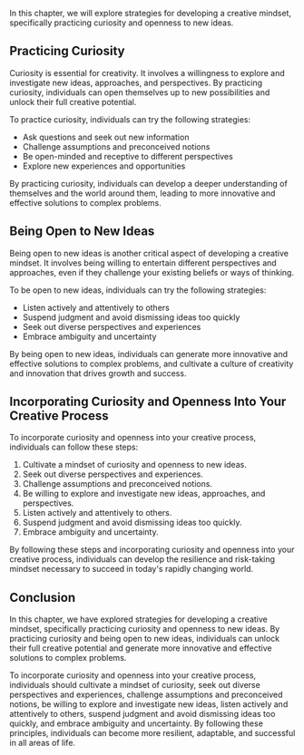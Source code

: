 
In this chapter, we will explore strategies for developing a creative mindset, specifically practicing curiosity and openness to new ideas.

Practicing Curiosity
--------------------

Curiosity is essential for creativity. It involves a willingness to explore and investigate new ideas, approaches, and perspectives. By practicing curiosity, individuals can open themselves up to new possibilities and unlock their full creative potential.

To practice curiosity, individuals can try the following strategies:

* Ask questions and seek out new information
* Challenge assumptions and preconceived notions
* Be open-minded and receptive to different perspectives
* Explore new experiences and opportunities

By practicing curiosity, individuals can develop a deeper understanding of themselves and the world around them, leading to more innovative and effective solutions to complex problems.

Being Open to New Ideas
-----------------------

Being open to new ideas is another critical aspect of developing a creative mindset. It involves being willing to entertain different perspectives and approaches, even if they challenge your existing beliefs or ways of thinking.

To be open to new ideas, individuals can try the following strategies:

* Listen actively and attentively to others
* Suspend judgment and avoid dismissing ideas too quickly
* Seek out diverse perspectives and experiences
* Embrace ambiguity and uncertainty

By being open to new ideas, individuals can generate more innovative and effective solutions to complex problems, and cultivate a culture of creativity and innovation that drives growth and success.

Incorporating Curiosity and Openness Into Your Creative Process
---------------------------------------------------------------

To incorporate curiosity and openness into your creative process, individuals can follow these steps:

1. Cultivate a mindset of curiosity and openness to new ideas.
2. Seek out diverse perspectives and experiences.
3. Challenge assumptions and preconceived notions.
4. Be willing to explore and investigate new ideas, approaches, and perspectives.
5. Listen actively and attentively to others.
6. Suspend judgment and avoid dismissing ideas too quickly.
7. Embrace ambiguity and uncertainty.

By following these steps and incorporating curiosity and openness into your creative process, individuals can develop the resilience and risk-taking mindset necessary to succeed in today's rapidly changing world.

Conclusion
----------

In this chapter, we have explored strategies for developing a creative mindset, specifically practicing curiosity and openness to new ideas. By practicing curiosity and being open to new ideas, individuals can unlock their full creative potential and generate more innovative and effective solutions to complex problems.

To incorporate curiosity and openness into your creative process, individuals should cultivate a mindset of curiosity, seek out diverse perspectives and experiences, challenge assumptions and preconceived notions, be willing to explore and investigate new ideas, listen actively and attentively to others, suspend judgment and avoid dismissing ideas too quickly, and embrace ambiguity and uncertainty. By following these principles, individuals can become more resilient, adaptable, and successful in all areas of life.
